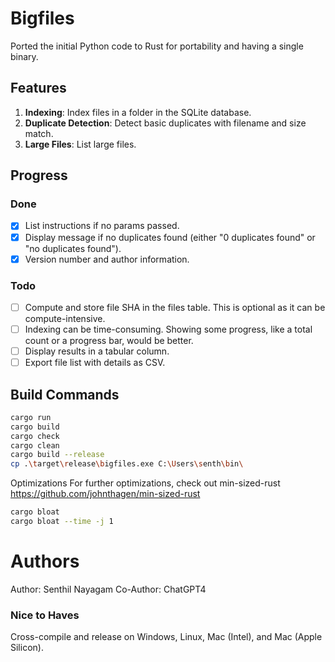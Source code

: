 # Bigfiles

Ported the initial Python code to Rust for portability and having a single binary.

## Features

1. **Indexing**: Index files in a folder in the SQLite database.
2. **Duplicate Detection**: Detect basic duplicates with filename and size match.
3. **Large Files**: List large files.

## Progress

### Done

- [x] List instructions if no params passed.
- [x] Display message if no duplicates found (either "0 duplicates found" or "no duplicates found").
- [x] Version number and author information.

### Todo

- [ ] Compute and store file SHA in the files table. This is optional as it can be compute-intensive.
- [ ] Indexing can be time-consuming. Showing some progress, like a total count or a progress bar, would be better.
- [ ] Display results in a tabular column.
- [ ] Export file list with details as CSV.

## Build Commands

```bash
cargo run
cargo build
cargo check
cargo clean
cargo build --release
cp .\target\release\bigfiles.exe C:\Users\senth\bin\
```


Optimizations
For further optimizations, check out min-sized-rust https://github.com/johnthagen/min-sized-rust
```bash
cargo bloat
cargo bloat --time -j 1
```


# Authors
Author: Senthil Nayagam
Co-Author: ChatGPT4

### Nice to Haves
Cross-compile and release on Windows, Linux, Mac (Intel), and Mac (Apple Silicon).